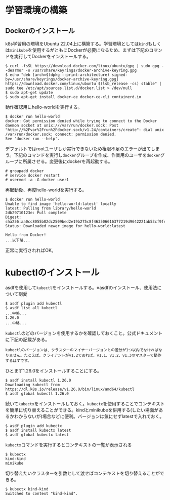 # 学習環境の構築

## Dockerのインストール

k8s学習用の環境をUbuntu 22.04上に構築する。学習環境としては`kind`もしくは`minikube`を使用するがともにDockerが必要になるため、まずは下記のコマンドを実行してDockerをインストールする。

```
$ curl -fsSL https://download.docker.com/linux/ubuntu/gpg | sudo gpg --dearmor -o /usr/share/keyrings/docker-archive-keyring.gpg
$ echo "deb [arch=$(dpkg --print-architecture) signed-by=/usr/share/keyrings/docker-archive-keyring.gpg] https://download.docker.com/linux/ubuntu $(lsb_release -cs) stable" | sudo tee /etc/apt/sources.list.d/docker.list > /dev/null
$ sudo apt-get update
$ sudo apt-get install docker-ce docker-ce-cli containerd.io
```

動作確認用にhello-worldを実行する。

```
$ docker run hello-world
docker: Got permission denied while trying to connect to the Docker daemon socket at unix:///var/run/docker.sock: Post "http://%2Fvar%2Frun%2Fdocker.sock/v1.24/containers/create": dial unix /var/run/docker.sock: connect: permission denied.
See 'docker run --help'.
```

デフォルトではrootユーザしか実行できないため権限不足のエラーが出てしまう。下記のコマンドを実行し`docker`グループを作成、作業用のユーザを`docker`グループに所属させる。変更後にdockerを再起動する。

```
# groupadd docker
# service docker restart
# usermod -a -G docker user1
```

再起動後、再度hello-worldを実行する。

```
$ docker run hello-world
Unable to find image 'hello-world:latest' locally
latest: Pulling from library/hello-world
2db29710123e: Pull complete
Digest: sha256:aa0cc8055b82dc2509bed2e19b275c8f463506616377219d9642221ab53cf9fe
Status: Downloaded newer image for hello-world:latest

Hello from Docker!
...以下略...
```

正常に実行されればOK。

# kubectlのインストール

asdfを使用して`kubectl`をインストールする。※asdfのインストール、使用法について割愛

```
$ asdf plugin add kubectl
$ asdf list all kubectl
...中略...
1.26.0
...中略...
```

`kubectl`のどのバージョンを使用するかを確認しておくこと。公式ドキュメントに下記の記載がある。

```
kubectlのバージョンは、クラスターのマイナーバージョンとの差分が1つ以内でなければなりません。たとえば、クライアントがv1.2であれば、v1.1、v1.2、v1.3のマスターで動作するはずです。
```

ひとまず1.26.0をインストールすることにする。

```
$ asdf install kubectl 1.26.0
Downloading kubectl from https://dl.k8s.io/release/v1.26.0/bin/linux/amd64/kubectl
$ asdf global kubectl 1.26.0
```

続いて`kubectx`をインストールしておく。`kubectx`を使用することでコンテキストを簡単に切り替えることができる。kindとminikubeを併用する(したい場面があるかわからないが)場合などに便利。バージョンは気にせずlatestで入れておく。

```
$ asdf plugin add kubectx
$ asdf install kubectx latest
$ asdf global kubectx latest
```

`kubectx`コマンドを実行するとコンテキストの一覧が表示される

```
$ kubectx
kind-kind
minikube
```

切り替えたいクラスターを引数として渡せばコンテキストを切り替えることができる。

```
$ kubectx kind-kind
Switched to context "kind-kind".
```
